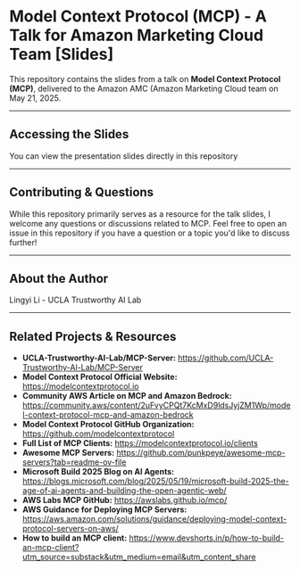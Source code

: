 # Model Context Protocol (MCP) - A Talk for Amazon Marketing Cloud Team [Slides]

This repository contains the slides from a talk on **Model Context Protocol (MCP)**, delivered to the Amazon AMC (Amazon Marketing Cloud team on May 21, 2025.

---

## Accessing the Slides

You can view the presentation slides directly in this repository

---

## Contributing & Questions

While this repository primarily serves as a resource for the talk slides, I welcome any questions or discussions related to MCP. Feel free to open an issue in this repository if you have a question or a topic you'd like to discuss further!

---

## About the Author

Lingyi Li - UCLA Trustworthy AI Lab

---

## Related Projects & Resources

* **UCLA-Trustworthy-AI-Lab/MCP-Server:** https://github.com/UCLA-Trustworthy-Al-Lab/MCP-Server 
* **Model Context Protocol Official Website:** https://modelcontextprotocol.io 
* **Community AWS Article on MCP and Amazon Bedrock:** https://community.aws/content/2uFvyCPQt7KcMxD9ldsJyjZM1Wp/model-context-protocol-mcp-and-amazon-bedrock
* **Model Context Protocol GitHub Organization:** https://github.com/modelcontextprotocol 
* **Full List of MCP Clients:** https://modelcontextprotocol.io/clients 
* **Awesome MCP Servers:** https://github.com/punkpeye/awesome-mcp-servers?tab=readme-ov-file 
* **Microsoft Build 2025 Blog on AI Agents:** https://blogs.microsoft.com/blog/2025/05/19/microsoft-build-2025-the-age-of-ai-agents-and-building-the-open-agentic-web/ 
* **AWS Labs MCP GitHub:** https://awslabs.github.io/mcp/ 
* **AWS Guidance for Deploying MCP Servers:** https://aws.amazon.com/solutions/guidance/deploying-model-context-protocol-servers-on-aws/
* **How to build an MCP client:** https://www.devshorts.in/p/how-to-build-an-mcp-client?utm_source=substack&utm_medium=email&utm_content_share 
